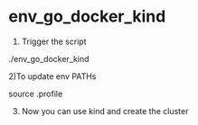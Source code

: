 # env_go_docker_kind
1) Trigger the script

./env_go_docker_kind

2)To update env PATHs

source .profile

3) Now you can use kind and create the cluster
